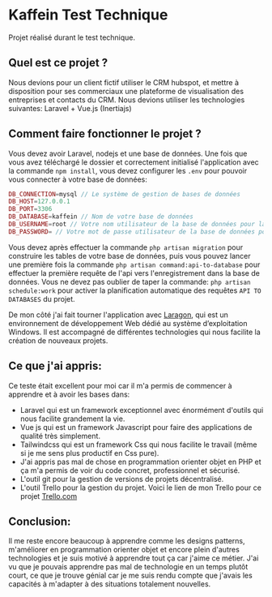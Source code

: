 # Kaffein Test Technique
Projet réalisé durant le test technique.
## Quel est ce projet ?
Nous devions pour un client fictif utiliser le CRM hubspot, et mettre à disposition pour ses commerciaux une plateforme de visualisation des entreprises et contacts du CRM.
Nous devions utiliser les technologies suivantes: Laravel + Vue.js (Inertiajs)
## Comment faire fonctionner le projet ?
Vous devez avoir Laravel, nodejs et une base de données.
Une fois que vous avez téléchargé le dossier et correctement initialisé l'application avec la commande ```npm install```, vous devez configurer les ```.env``` pour pouvoir vous connecter à votre base de données:
```php
DB_CONNECTION=mysql // Le système de gestion de bases de données
DB_HOST=127.0.0.1
DB_PORT=3306
DB_DATABASE=kaffein // Nom de votre base de données
DB_USERNAME=root // Votre nom utilisateur de la base de données pour la connexion
DB_PASSWORD= // Votre mot de passe utilisateur de la base de données pour la connexion
```
Vous devez après effectuer la commande ```php artisan migration``` pour construire les tables de votre base de données, puis vous pouvez lancer une première fois la commande ```php artisan command:api-to-database``` pour effectuer la première requête de l'api vers l'enregistrement dans la base de données.
Vous ne devez pas oublier de taper la commande: ```php artisan schedule:work``` pour activer la planification automatique des requêtes ```API TO DATABASES``` du projet.

De mon côté j'ai fait tourner l'application avec [Laragon](https://laragon.org/), qui est un environnement de développement Web dédié au système d’exploitation Windows. Il est accompagné de différentes technologies qui nous facilite la création de nouveaux projets.
## Ce que j'ai appris:
Ce teste était excellent pour moi car il m'a permis de commencer à apprendre et à avoir les bases dans:
- Laravel qui est un framework exceptionnel avec énormément d'outils qui nous facilite grandement la vie.
- Vue js qui est un framework Javascript pour faire des applications de qualité très simplement.
- Tailwindcss qui est un framework Css qui nous facilite le travail (même si je me sens plus productif en Css pure).
- J'ai appris pas mal de chose en programmation orienter objet en PHP et ça m'a permis de voir du code concret, professionnel et sécurisé.
- L'outil git pour la gestion de versions de projets décentralisé.
- L'outil Trello pour la gestion du projet. Voici le lien de mon Trello pour ce projet [Trello.com](https://trello.com/b/2PGqOdSC/kaffein-test-technique)
## Conclusion:
Il me reste encore beaucoup à apprendre comme les designs patterns, m'améliorer en programmation orienter objet et encore plein d'autres technologies et je suis motivé à apprendre tout ça car j'aime ce métier.
J'ai vu que je pouvais apprendre pas mal de technologie en un temps plutôt court, ce que je trouve génial car je me suis rendu compte que j'avais les capacités à m'adapter à des situations totalement nouvelles.
